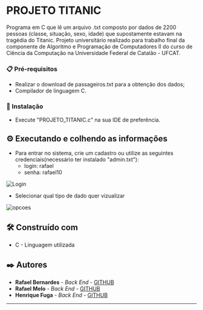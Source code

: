 # PROJETO TITANIC

Programa em C que lê um arquivo .txt composto por dados de 2200 pessoas (classe, situação, sexo, idade) que supostamente estavam na tragédia do Titanic. Projeto universitário realizado para trabalho final da componente de Algoritmo e Programação de Computadores II do curso de Ciência da Computação na Universidade Federal de Catalão - UFCAT.

### 📋 Pré-requisitos

- Realizar o download de passageiros.txt para a obtenção dos dados;
- Compilador de linguagem C.

### 🔧 Instalação

- Execute "PROJETO_TITANIC.c" na sua IDE de preferência.


## ⚙️ Executando e colhendo as informações

- Para entrar no sistema, crie um cadastro ou utilize as seguintes credenciais(necessário ter instalado "admin.txt"):
  - login: rafael
  - senha: rafael10
 
![Login](https://github.com/user-attachments/assets/662507fe-881b-4495-bb07-a2584e0abc43)



- Selecionar qual tipo de dado quer vizualizar
  
![opcoes](https://github.com/user-attachments/assets/7a0502fa-71df-4a4a-b546-f13f6229e7ba)


## 🛠️ Construído com

* C - Linguagem utilizada

## ✒️ Autores

* **Rafael Bernardes** - *Back End* - [GITHUB]([https://github.com/FaelB00])
* **Rafael Melo** - *Back End* - [GITHUB]([https://github.com/rafaelmelo2])
* **Henrique Fuga** - *Back End* - [GITHUB]([https://github.com/Henriquefuga])


---
